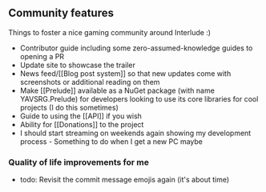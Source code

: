 ## Community features
Things to foster a nice gaming community around Interlude :)

- Contributor guide including some zero-assumed-knowledge guides to opening a PR
- Update site to showcase the trailer
- News feed/[[Blog post system]] so that new updates come with screenshots or additional reading on them
- Make [[Prelude]] available as a NuGet package (with name YAVSRG.Prelude) for developers looking to use its core libraries for cool projects (I do this sometimes)
- Guide to using the [[API]] if you wish
- Ability for [[Donations]] to the project
- I should start streaming on weekends again showing my development process - Something to do when I get a new PC maybe

### Quality of life improvements for me
- todo: Revisit the commit message emojis again (it's about time)